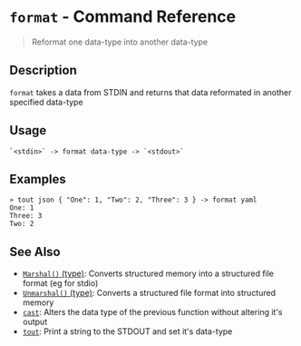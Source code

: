 # `format` - Command Reference

> Reformat one data-type into another data-type

## Description

`format` takes a data from STDIN and returns that data reformated in another
specified data-type

## Usage

    `<stdin>` -> format data-type -> `<stdout>`

## Examples

    » tout json { "One": 1, "Two": 2, "Three": 3 } -> format yaml
    One: 1
    Three: 3
    Two: 2

## See Also

- [`Marshal()` (type)](../apis/Marshal.md):
  Converts structured memory into a structured file format (eg for stdio)
- [`Unmarshal()` (type)](../apis/Unmarshal.md):
  Converts a structured file format into structured memory
- [`cast`](../commands/cast.md):
  Alters the data type of the previous function without altering it's output
- [`tout`](../commands/tout.md):
  Print a string to the STDOUT and set it's data-type
